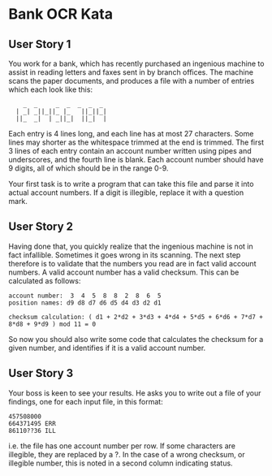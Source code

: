 # Bank OCR Kata

## User Story 1

You work for a bank, which has recently purchased an ingenious machine to assist in reading letters and faxes sent in by branch offices. The machine scans the paper documents, and produces a file with a number of entries which each look like this:

```
    _  _     _  _  _  _  _
  | _| _||_||_ |_   ||_||_|
  ||_  _|  | _||_|  ||_|  |

```

Each entry is 4 lines long, and each line has at most 27 characters. Some lines may shorter as the whitespace trimmed at the end is trimmed. The first 3 lines of each entry contain an account number written using pipes and underscores, and the fourth line is blank. Each account number should have 9 digits, all of which should be in the range 0-9.

Your first task is to write a program that can take this file and parse it into actual account numbers. If a digit is illegible, replace it with a question mark.

## User Story 2

Having done that, you quickly realize that the ingenious machine is not in fact infallible. Sometimes it goes wrong in its scanning. The next step therefore is to validate that the numbers you read are in fact valid account numbers. A valid account number has a valid checksum. This can be calculated as follows:

```
account number:  3  4  5  8  8  2  8  6  5
position names: d9 d8 d7 d6 d5 d4 d3 d2 d1

checksum calculation: ( d1 + 2*d2 + 3*d3 + 4*d4 + 5*d5 + 6*d6 + 7*d7 + 8*d8 + 9*d9 ) mod 11 = 0
```

So now you should also write some code that calculates the checksum for a given number, and identifies if it is a valid account number.

## User Story 3

Your boss is keen to see your results. He asks you to write out a file of your findings, one for each input file, in this format:

```
457508000
664371495 ERR
86110??36 ILL
```

i.e. the file has one account number per row. If some characters are illegible, they are replaced by a ?. In the case of a wrong checksum, or illegible number, this is noted in a second column indicating status.
